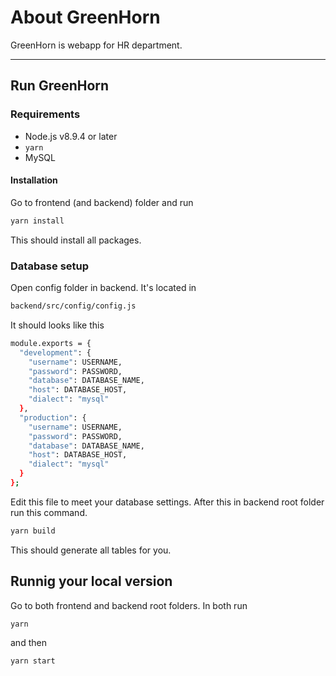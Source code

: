 # About GreenHorn

GreenHorn is webapp for HR department.

-----------
## Run GreenHorn
### Requirements
- Node.js v8.9.4 or later
- `yarn`
- MySQL
#### Installation
Go to frontend (and backend) folder and run
 ```sh
yarn install
```
This should install all packages.

### Database setup
Open config folder in backend. It's located in
 ```sh
backend/src/config/config.js
```
It should looks like this
```sh
module.exports = {
  "development": {
    "username": USERNAME,
    "password": PASSWORD,
    "database": DATABASE_NAME,
    "host": DATABASE_HOST,
    "dialect": "mysql"
  },
  "production": {
    "username": USERNAME,
    "password": PASSWORD,
    "database": DATABASE_NAME,
    "host": DATABASE_HOST,
    "dialect": "mysql"
  }
};
```
Edit this file to meet your database settings.
After this in backend root folder run this command.
 ```sh
yarn build
```
This should generate all tables for you.

## Runnig your local version
Go to both frontend and backend root folders. In both run
```sh
yarn
```
and then
```sh
yarn start
```
